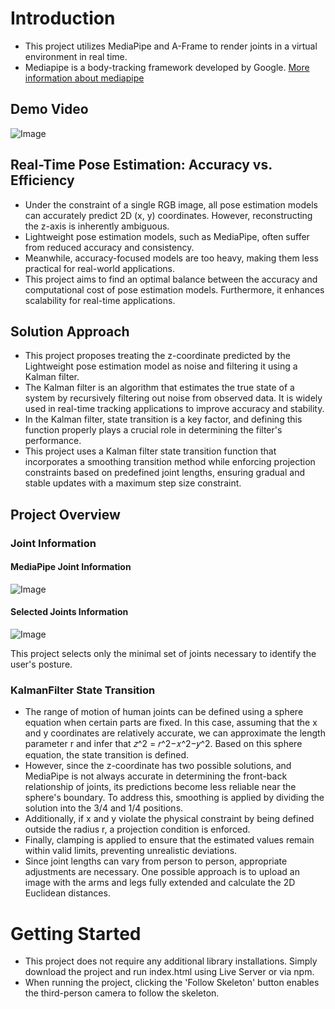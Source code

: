 # Introduction
- This project utilizes MediaPipe and A-Frame to render joints in a virtual environment in real time.
- Mediapipe is a body-tracking framework developed by Google. [More information about mediapipe](https://developers.google.com/mediapipe)

## Demo Video

![Image](https://github.com/user-attachments/assets/da229835-2309-4ef2-b1f8-be291aac1657)

## Real-Time Pose Estimation: Accuracy vs. Efficiency
- Under the constraint of a single RGB image, all pose estimation models can accurately predict 2D (x, y) coordinates. However, reconstructing the z-axis is inherently ambiguous. 
- Lightweight pose estimation models, such as MediaPipe, often suffer from reduced accuracy and consistency.
- Meanwhile, accuracy-focused models are too heavy, making them less practical for real-world applications.
- This project aims to find an optimal balance between the accuracy and computational cost of pose estimation models. Furthermore, it enhances scalability for real-time applications.

## Solution Approach
- This project proposes treating the z-coordinate predicted by the Lightweight pose estimation model as noise and filtering it using a Kalman filter.
- The Kalman filter is an algorithm that estimates the true state of a system by recursively filtering out noise from observed data. It is widely used in real-time tracking applications to improve accuracy and stability.
- In the Kalman filter, state transition is a key factor, and defining this function properly plays a crucial role in determining the filter's performance.
- This project uses a Kalman filter state transition function that incorporates a smoothing transition method while enforcing projection constraints based on predefined joint lengths, ensuring gradual and stable updates with a maximum step size constraint.

## Project Overview
### Joint Information
#### MediaPipe Joint Information
![Image](https://github.com/user-attachments/assets/21b50d65-89d6-48bc-b6af-3cd2a9c0f65c)

#### Selected Joints Information 
![Image](https://github.com/user-attachments/assets/fbcaaf9f-c392-42f1-8888-ea22458c664b)

This project selects only the minimal set of joints necessary to identify the user's posture.

### KalmanFilter State Transition

- The range of motion of human joints can be defined using a sphere equation when certain parts are fixed. In this case, assuming that the x and y coordinates are relatively accurate, we can approximate the length parameter r and infer that 𝑧^2 = 𝑟^2−𝑥^2−𝑦^2. Based on this sphere equation, the state transition is defined.
- However, since the z-coordinate has two possible solutions, and MediaPipe is not always accurate in determining the front-back relationship of joints, its predictions become less reliable near the sphere's boundary. To address this, smoothing is applied by dividing the solution into the 3/4 and 1/4 positions.
- Additionally, if x and y violate the physical constraint by being defined outside the radius r, a projection condition is enforced.
- Finally, clamping is applied to ensure that the estimated values remain within valid limits, preventing unrealistic deviations.
- Since joint lengths can vary from person to person, appropriate adjustments are necessary. One possible approach is to upload an image with the arms and legs fully extended and calculate the 2D Euclidean distances.

# Getting Started
- This project does not require any additional library installations. Simply download the project and run index.html using Live Server or via npm.
- When running the project, clicking the 'Follow Skeleton' button enables the third-person camera to follow the skeleton.

